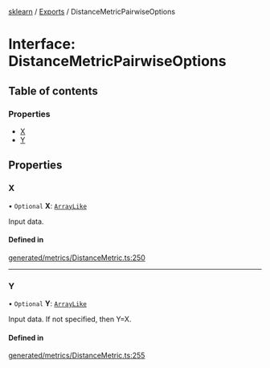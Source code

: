 [sklearn](../readme.md) / [Exports](../modules.md) / DistanceMetricPairwiseOptions

# Interface: DistanceMetricPairwiseOptions

## Table of contents

### Properties

- [X](DistanceMetricPairwiseOptions.md#x)
- [Y](DistanceMetricPairwiseOptions.md#y)

## Properties

### X

• `Optional` **X**: [`ArrayLike`](../modules.md#arraylike)

Input data.

#### Defined in

[generated/metrics/DistanceMetric.ts:250](https://github.com/transitive-bullshit/scikit-learn-ts/blob/367336a/packages/sklearn/src/generated/metrics/DistanceMetric.ts#L250)

___

### Y

• `Optional` **Y**: [`ArrayLike`](../modules.md#arraylike)

Input data. If not specified, then Y=X.

#### Defined in

[generated/metrics/DistanceMetric.ts:255](https://github.com/transitive-bullshit/scikit-learn-ts/blob/367336a/packages/sklearn/src/generated/metrics/DistanceMetric.ts#L255)
